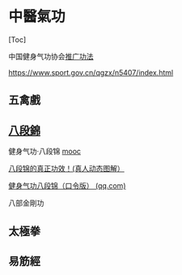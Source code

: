 # 中醫氣功

[Toc]

中国健身气功协会[推广功法](http://www.chqa.org.cn/newsall.php?cid=25)

https://www.sport.gov.cn/qgzx/n5407/index.html



## 五禽戲



## [八段錦](./中醫氣功/八段錦.md)

健身气功·八段锦 [mooc](https://www.icourse163.org/course/BSU-1461159170)

[八段锦的真正功效！(真人动态图解）](http://szyyj.gd.gov.cn/zyyfw/ysbj/content/post_2570754.html)

[健身气功八段锦（口令版） (qq.com)](https://v.qq.com/x/page/r0500i8nuu6.html)



八部金剛功



## 太極拳



## 易筋經





